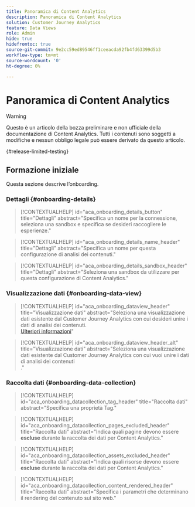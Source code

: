 ```yaml
---
title: Panoramica di Content Analytics
description: Panoramica di Content Analytics
solution: Customer Journey Analytics
feature: Data Views
role: Admin
hide: true
hidefromtoc: true
source-git-commit: 9e2cc59ed89546ff1ceeacda92fb4fd63399d5b3
workflow-type: tm+mt
source-wordcount: '0'
ht-degree: 0%

---
```


# Panoramica di Content Analytics

<!-- 
This is a placeholder article for upcoming Content Analytics documentation. Currently used to set up contextual help entries for developer working on onboarding UI and workspace UI 
-->

>[!WARNING]
>
>Questo è un articolo della bozza preliminare e non ufficiale della documentazione di Content Analytics. Tutti i contenuti sono soggetti a modifiche e nessun obbligo legale può essere derivato da questo articolo.
>

{#release-limited-testing}


## Formazione iniziale

Questa sezione descrive l’onboarding.

### Dettagli {#onboarding-details}

<!-- markdownlint-disable MD034 -->

>[!CONTEXTUALHELP]
>id="aca_onboarding_details_button"
>title="Dettagli"
>abstract="Specifica un nome per la connessione, seleziona una sandbox e specifica se desideri raccogliere le esperienze."

>[!CONTEXTUALHELP]
>id="aca_onboarding_details_name_header"
>title="Dettagli"
>abstract="Specifica un nome per questa configurazione di analisi dei contenuti."

>[!CONTEXTUALHELP]
>id="aca_onboarding_details_sandbox_header"
>title="Dettagli"
>abstract="Seleziona una sandbox da utilizzare per questa configurazione di Content Analytics."

<!-- markdownlint-enable MD034 -->


### Visualizzazione dati {#onboarding-data-view}

<!-- markdownlint-disable MD034 -->

>[!CONTEXTUALHELP]
>id="aca_onboarding_dataview_header"
>title="Visualizzazione dati"
>abstract="Seleziona una visualizzazione dati esistente dal Customer Journey Analytics con cui desideri unire i dati di analisi dei contenuti.<br/>[Ulteriori informazioni](/help/data-views/data-views.md)"

>[!CONTEXTUALHELP]
>id="aca_onboarding_dataview_header_alt"
>title="Visualizzazione dati"
>abstract="Seleziona una visualizzazione dati esistente dal Customer Journey Analytics con cui vuoi unire i dati di analisi dei contenuti <br/>."

<!-- markdownlint-enable MD034 -->


### Raccolta dati {#onboarding-data-collection}

<!-- markdownlint-disable MD034 -->

>[!CONTEXTUALHELP]
>id="aca_onboarding_datacollection_tag_header"
>title="Raccolta dati"
>abstract="Specifica una proprietà Tag."

>[!CONTEXTUALHELP]
>id="aca_onboarding_datacollection_pages_excluded_header"
>title="Raccolta dati"
>abstract="Indica quali pagine devono essere **escluse** durante la raccolta dei dati per Content Analytics."

>[!CONTEXTUALHELP]
>id="aca_onboarding_datacollection_assets_excluded_header"
>title="Raccolta dati"
>abstract="Indica quali risorse devono essere **escluse** durante la raccolta dei dati per Content Analytics."

>[!CONTEXTUALHELP]
>id="aca_onboarding_datacollection_content_rendered_header"
>title="Raccolta dati"
>abstract="Specifica i parametri che determinano il rendering del contenuto sul sito web."

<!-- markdownlint-enable MD034 -->

